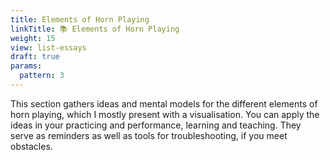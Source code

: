 ```yaml
---
title: Elements of Horn Playing
linkTitle: 📚 Elements of Horn Playing
weight: 15
view: list-essays
draft: true
params:
  pattern: 3
---
```


This section gathers ideas and mental models for the different elements of horn playing, which I mostly present with a visualisation. You can apply the ideas in your practicing and performance, learning and teaching. They serve as reminders as well as tools for troubleshooting, if you meet obstacles.
